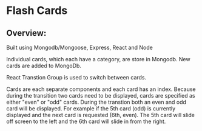 # Flash Cards

## Overview:
Built using Mongodb/Mongoose, Express, React and Node

Individual cards, which each have a category, are store in Mongodb. New cards are added to MongoDb.

React Transtion Group is used to switch between cards.

Cards are each separate components and each card has an index. Because during the transition two cards need to be displayed, cards are specified as either "even" or "odd" cards. During the transtion both an even and odd card will be displayed. For example if the 5th card (odd) is currently displayed and the next card is requested (6th, even). The 5th card will slide off screen to the left and the 6th card will slide in from the right.